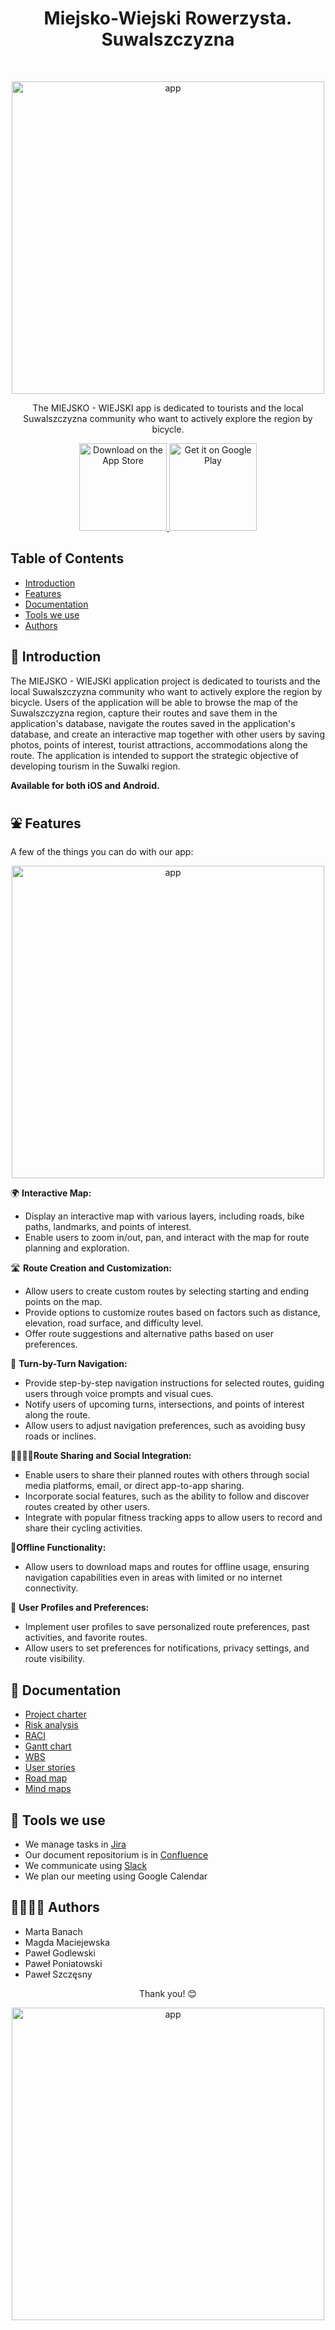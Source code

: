 <h1 align="center"> Miejsko-Wiejski Rowerzysta. Suwalszczyzna </h1> <br>
<p align="center">
    <img alt="app" title="GitPoint" src="https://img.freepik.com/darmowe-wektory/mezczyzna-i-kobieta-jedzie-rowery-z-zielonym-krajobrazem-w-tle_1262-19803.jpg?w=996&t=st=1688657391~exp=1688657991~hmac=254725bdfcc32c4c081e86eda62725d3b961e6bb863ff92e1eb3231cd44fead0" width="500">
  </a>
</p>

<p align="center">
 The MIEJSKO - WIEJSKI app is dedicated to tourists and the local Suwalszczyzna community who want to actively explore the region by bicycle.
</p>

<p align="center">
  <a href="https://itunes.apple.com/us/app/gitpoint/id1251245162?mt=8">
    <img alt="Download on the App Store" title="App Store" src="http://i.imgur.com/0n2zqHD.png" width="140">
  </a>

  <a href="https://play.google.com/store/apps/details?id=com.gitpoint">
    <img alt="Get it on Google Play" title="Google Play" src="http://i.imgur.com/mtGRPuM.png" width="140">
  </a>
</p>

<!-- START doctoc generated TOC please keep comment here to allow auto update -->
<!-- DON'T EDIT THIS SECTION, INSTEAD RE-RUN doctoc TO UPDATE -->
## Table of Contents

- [Introduction](#introduction)
- [Features](#features)
- [Documentation](#documentation)
- [Tools we use](#tools-we-use)
- [Authors](#authors)

<!-- END doctoc generated TOC please keep comment here to allow auto update -->

## 👋 Introduction 
The MIEJSKO - WIEJSKI application project is dedicated to tourists and the local Suwalszczyzna community who want to actively explore the region by bicycle. Users of the application will be able to browse the map of the Suwalszczyzna region, capture their routes and save them in the application's database, navigate the routes saved in the application's database, and create an interactive map together with other users by saving photos, points of interest, tourist attractions, accommodations along the route. The application is intended to support the strategic objective of developing tourism in the Suwalki region.

**Available for both iOS and Android.**

## ⛲ Features 
A few of the things you can do with our app:

<p align="center">
    <img alt="app" src="https://bit.ly/46uBrBI" width="500">
  </a>
</p>



🌍 **Interactive Map:**
- Display an interactive map with various layers, including roads, bike paths, landmarks, and points of interest.
- Enable users to zoom in/out, pan, and interact with the map for route planning and exploration.

🛣️ **Route Creation and Customization:**
- Allow users to create custom routes by selecting starting and ending points on the map.
- Provide options to customize routes based on factors such as distance, elevation, road surface, and difficulty level.
- Offer route suggestions and alternative paths based on user preferences.

🧭 **Turn-by-Turn Navigation:**
- Provide step-by-step navigation instructions for selected routes, guiding users through voice prompts and visual cues.
- Notify users of upcoming turns, intersections, and points of interest along the route.
- Allow users to adjust navigation preferences, such as avoiding busy roads or inclines.

👨‍👩‍👧‍👦**Route Sharing and Social Integration:**
- Enable users to share their planned routes with others through social media platforms, email, or direct app-to-app sharing.
- Incorporate social features, such as the ability to follow and discover routes created by other users.
- Integrate with popular fitness tracking apps to allow users to record and share their cycling activities.

🔕**Offline Functionality:**
- Allow users to download maps and routes for offline usage, ensuring navigation capabilities even in areas with limited or no internet connectivity.

💛 **User Profiles and Preferences:**
- Implement user profiles to save personalized route preferences, past activities, and favorite routes.
- Allow users to set preferences for notifications, privacy settings, and route visibility.

## 📝 Documentation 
* [Project charter](https://drive.google.com/file/d/1vtMb_W1jVSHEKHXEtUsRerfRJ2pafvTw/view?usp=sharing)
* [Risk analysis](https://docs.google.com/spreadsheets/d/1zXWoZq57BZe50J7HLAwxyBan4eX0EJeW/edit?usp=sharing&ouid=112980867996703370400&rtpof=true&sd=true)
* [RACI](https://docs.google.com/spreadsheets/d/11S827w8Btz1dSFR0CIFqiIqCcSY5B2Ipb0v64-Ahd8g/edit?usp=sharing)
* [Gantt chart](https://docs.google.com/spreadsheets/d/1PqRzkpqLTinU8QwHhy4Q_KXb1A_53ETF/edit?usp=sharing&ouid=112980867996703370400&rtpof=true&sd=true)
* [WBS](https://docs.google.com/document/d/1yOhzQZl7qb0nUyNIT8qkm3Fs3dOVHKGfTF0oKBOzGdY/edit?usp=sharing)
* [User stories](https://miro.com/welcomeonboard/dllzb05LMXI0a01zd2NDS1NjQ0ZlN2JrNThxdnd0MWFBYUZQV0dEV3NtYzgzclhMVEpUSms1U2Y3Qmc1cHNCNHwzNDU4NzY0NTU2MjAwMzA3NDg2fDI=?share_link_id=165127680517)
* [Road map](https://miro.com/welcomeonboard/WG0xdDdaYkdZUG9vMzJjYXllNUlJbzlSeVFWb0dzWDBLUXBMVDFwRHdFcU9QMTNSODZ0RzZTUjF4RDRyMVJ4MHwzNDU4NzY0NTU2MjAwMzA3NDg2fDI=?share_link_id=62296517274)
* [Mind maps](https://miro.com/welcomeonboard/cFcwQ25qb0R5VUJ4MWpmdEhYSEcyd0FjNWZIdXFMNkxQMmQ0SGpETkE3ckp2Z21aOWRlQ2hsMWpDZkZjZDg4WnwzNDU4NzY0NTU2MjAwMzA3NDg2fDI=?share_link_id=192214076611)

## 🔗 Tools we use
* We manage tasks in [Jira](https://simplexitylabs.atlassian.net/jira/software/projects/DAOPM/boards/2/timeline)
* Our document repositorium is in [Confluence](https://simplexitylabs.atlassian.net/wiki/x/zYA2)
* We communicate using [Slack](https://join.slack.com/t/daopmgr3/shared_invite/zt-1yps4qj38-fkUdt7Tdh2ZLR2yBPopBNg)
* We plan our meeting using Google Calendar

## 👩‍💻👨‍💻 Authors 
- Marta Banach
- Magda Maciejewska
- Paweł Godlewski
- Paweł Poniatowski
- Paweł Szczęsny

<p align="center">
 Thank you! 😊
</p>
<p align="center">
    <img alt="app" title="GitPoint" src="https://github.com/PawelPoniatowski/Miejsko-Wiejski-Rowerzysta/assets/138799924/092c6721-5697-4a80-8cd7-12987c0d918b" width="500">
  </a>
</p>



